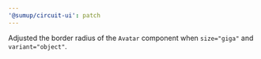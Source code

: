 ```yaml
---
'@sumup/circuit-ui': patch
---
```


Adjusted the border radius of the `Avatar` component when `size="giga"` and `variant="object"`.
